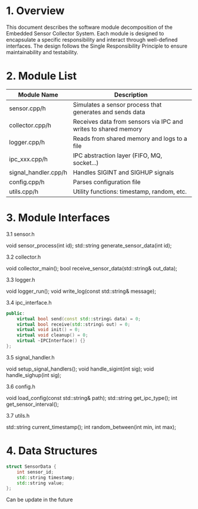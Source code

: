 # 1. Overview

This document describes the software module decomposition of the Embedded Sensor Collector System. Each module is designed to encapsulate a specific responsibility and interact through well-defined interfaces. The design follows the Single Responsibility Principle to ensure maintainability and testability.

# 2. Module List

|Module Name                 |Description|
|----------------------------|-----------------|
|sensor.cpp/h                |Simulates a sensor process that generates and sends data|
|collector.cpp/h             |Receives data from sensors via IPC and writes to shared memory|
|logger.cpp/h                |Reads from shared memory and logs to a file|
|ipc_xxx.cpp/h               |IPC abstraction layer (FIFO, MQ, socket...)|
|signal_handler.cpp/h        |Handles SIGINT and SIGHUP signals|
|config.cpp/h                |Parses configuration file|
|utils.cpp/h                 |Utility functions: timestamp, random, etc.|

# 3. Module Interfaces

3.1 sensor.h

void sensor_process(int id);
std::string generate_sensor_data(int id);

3.2 collector.h

void collector_main();
bool receive_sensor_data(std::string& out_data);

3.3 logger.h

void logger_run();
void write_log(const std::string& message);

3.4 ipc_interface.h

```c++ class IPCInterface {
public:
    virtual bool send(const std::string& data) = 0;
    virtual bool receive(std::string& out) = 0;
    virtual void init() = 0;
    virtual void cleanup() = 0;
    virtual ~IPCInterface() {}
};
```

3.5 signal_handler.h

void setup_signal_handlers();
void handle_sigint(int sig);
void handle_sighup(int sig);

3.6 config.h

void load_config(const std::string& path);
std::string get_ipc_type();
int get_sensor_interval();

3.7 utils.h

std::string current_timestamp();
int random_between(int min, int max);

# 4. Data Structures

```c++ // Common data packet structure
struct SensorData {
    int sensor_id;
    std::string timestamp;
    std::string value;
};
```

Can be update in the future

